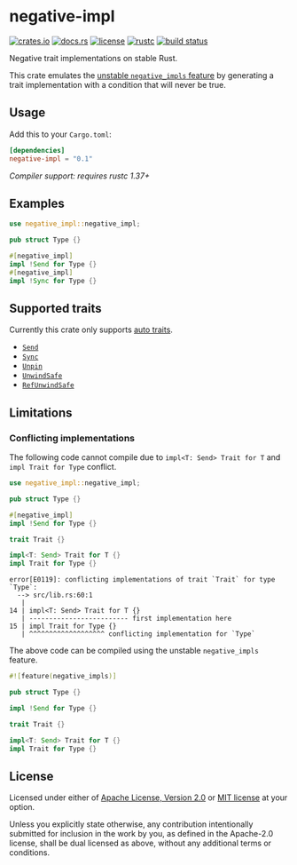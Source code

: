 # negative-impl

[![crates.io](https://img.shields.io/crates/v/negative-impl?style=flat-square&logo=rust)](https://crates.io/crates/negative-impl)
[![docs.rs](https://img.shields.io/badge/docs.rs-negative--impl-blue?style=flat-square&logo=docs.rs)](https://docs.rs/negative-impl)
[![license](https://img.shields.io/badge/license-Apache--2.0_OR_MIT-blue?style=flat-square)](#license)
[![rustc](https://img.shields.io/badge/rustc-1.37+-blue?style=flat-square&logo=rust)](https://www.rust-lang.org)
[![build status](https://img.shields.io/github/workflow/status/taiki-e/negative-impl/CI/main?style=flat-square&logo=github)](https://github.com/taiki-e/negative-impl/actions)

Negative trait implementations on stable Rust.

This crate emulates the [unstable `negative_impls` feature](https://doc.rust-lang.org/beta/unstable-book/language-features/negative-impls.html)
by generating a trait implementation with a condition that will never be true.

## Usage

Add this to your `Cargo.toml`:

```toml
[dependencies]
negative-impl = "0.1"
```

*Compiler support: requires rustc 1.37+*

## Examples

```rust
use negative_impl::negative_impl;

pub struct Type {}

#[negative_impl]
impl !Send for Type {}
#[negative_impl]
impl !Sync for Type {}
```

## Supported traits

Currently this crate only supports [auto traits](https://doc.rust-lang.org/reference/special-types-and-traits.html#auto-traits).

- [`Send`](https://doc.rust-lang.org/std/marker/trait.Send.html)
- [`Sync`](https://doc.rust-lang.org/std/marker/trait.Sync.html)
- [`Unpin`](https://doc.rust-lang.org/std/marker/trait.Unpin.html)
- [`UnwindSafe`](https://doc.rust-lang.org/std/panic/trait.UnwindSafe.html)
- [`RefUnwindSafe`](https://doc.rust-lang.org/std/panic/trait.RefUnwindSafe.html)

## Limitations

### Conflicting implementations

The following code cannot compile due to `impl<T: Send> Trait for T` and
`impl Trait for Type` conflict.

```rust
use negative_impl::negative_impl;

pub struct Type {}

#[negative_impl]
impl !Send for Type {}

trait Trait {}

impl<T: Send> Trait for T {}
impl Trait for Type {}
```

```text
error[E0119]: conflicting implementations of trait `Trait` for type `Type`:
  --> src/lib.rs:60:1
   |
14 | impl<T: Send> Trait for T {}
   | ------------------------- first implementation here
15 | impl Trait for Type {}
   | ^^^^^^^^^^^^^^^^^^^ conflicting implementation for `Type`
```

The above code can be compiled using the unstable `negative_impls` feature.

```rust
#![feature(negative_impls)]

pub struct Type {}

impl !Send for Type {}

trait Trait {}

impl<T: Send> Trait for T {}
impl Trait for Type {}
```

## License

Licensed under either of [Apache License, Version 2.0](LICENSE-APACHE) or
[MIT license](LICENSE-MIT) at your option.

Unless you explicitly state otherwise, any contribution intentionally submitted
for inclusion in the work by you, as defined in the Apache-2.0 license, shall
be dual licensed as above, without any additional terms or conditions.
